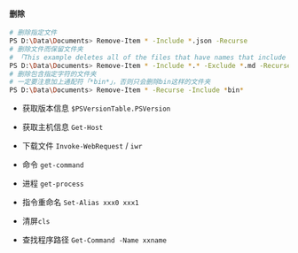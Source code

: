 #### 删除

```Bash
# 删除指定文件
PS D:\Data\Documents> Remove-Item * -Include *.json -Recurse
# 删除文件而保留文件夹
# 「This example deletes all of the files that have names that include a dot (.) 」
PS D:\Data\Documents> Remove-Item * -Include *.* -Exclude *.md -Recurse
# 删除包含指定字符的文件夹
# 一定要注意加上通配符「*bin*」，否则只会删除bin这样的文件夹
PS D:\Data\Documents> Remove-Item * -Recurse -Include *bin*

```

- 获取版本信息 `$PSVersionTable.PSVersion`

- 获取主机信息 `Get-Host`

- 下载文件 `Invoke-WebRequest` / `iwr`
  
- 命令 `get-command`
  
- 进程 `get-process`
- 指令重命名 `Set-Alias xxx0 xxx1` 

- 清屏`cls`
  
- 查找程序路径 `Get-Command -Name xxname`